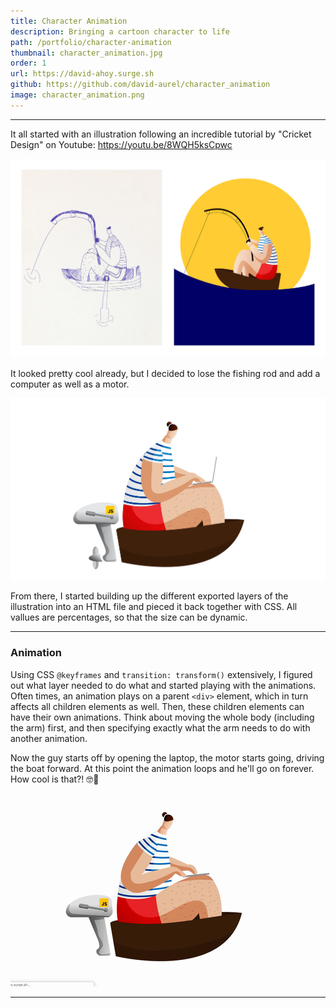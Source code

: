 ```yaml
---
title: Character Animation
description: Bringing a cartoon character to life
path: /portfolio/character-animation
thumbnail: character_animation.jpg
order: 1
url: https://david-ahoy.surge.sh
github: https://github.com/david-aurel/character_animation
image: character_animation.png
---
```


---

It all started with an illustration following an incredible tutorial by "Cricket Design" on Youtube: https://youtu.be/8WQH5ksCpwc

![img](./man_v1_group.jpg)

It looked pretty cool already, but I decided to lose the fishing rod and add a computer as well as a motor.

![img](./man_v3.jpg)

From there, I started building up the different exported layers of the illustration into an HTML file and pieced it back together with CSS. All vallues are percentages, so that the size can be dynamic.

---

### Animation

Using CSS `@keyframes` and `transition: transform()` extensively, I figured out what layer needed to do what and started playing with the animations. Often times, an animation plays on a parent `<div>` element, which in turn affects all children elements as well. Then, these children elements can have their own animations. Think about moving the whole body (including the arm) first, and then specifying exactly what the arm needs to do with another animation.

Now the guy starts off by opening the laptop, the motor starts going, driving the boat forward. At this point the animation loops and he'll go on forever. How cool is that?! 🤓🥳

![img](./man_v3_lq.gif)

---
